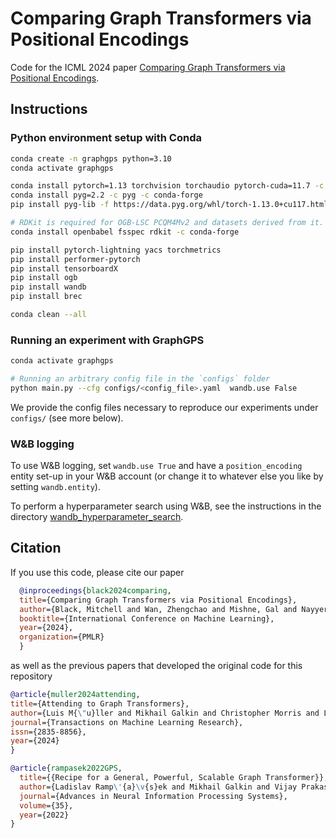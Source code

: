 # Comparing Graph Transformers via Positional Encodings

Code for the ICML 2024 paper [Comparing Graph Transformers via Positional Encodings](https://arxiv.org/abs/2402.14202). 


## Instructions

### Python environment setup with Conda

```bash
conda create -n graphgps python=3.10
conda activate graphgps

conda install pytorch=1.13 torchvision torchaudio pytorch-cuda=11.7 -c pytorch -c nvidia
conda install pyg=2.2 -c pyg -c conda-forge
pip install pyg-lib -f https://data.pyg.org/whl/torch-1.13.0+cu117.html

# RDKit is required for OGB-LSC PCQM4Mv2 and datasets derived from it.  
conda install openbabel fsspec rdkit -c conda-forge

pip install pytorch-lightning yacs torchmetrics
pip install performer-pytorch
pip install tensorboardX
pip install ogb
pip install wandb
pip install brec

conda clean --all
```

### Running an experiment with GraphGPS
```bash
conda activate graphgps

# Running an arbitrary config file in the `configs` folder
python main.py --cfg configs/<config_file>.yaml  wandb.use False
```
We provide the config files necessary to reproduce our experiments under `configs/` (see more below).

### W&B logging
To use W&B logging, set `wandb.use True` and have a `position_encoding` entity set-up in your W&B account (or change it to whatever else you like by setting `wandb.entity`).

To perform a hyperparameter search using W&B, see the instructions in the directory [wandb_hyperparameter_search](./wandb_hyperparameter_search/). 

## Citation
If you use this code, please cite our paper 

```bibtex
  @inproceedings{black2024comparing,
  title={Comparing Graph Transformers via Positional Encodings},
  author={Black, Mitchell and Wan, Zhengchao and Mishne, Gal and Nayyeri, Amir and Wang, Yusu},
  booktitle={International Conference on Machine Learning},
  year={2024},
  organization={PMLR}
  }
```

as well as the previous papers that developed the original code for this repository

```bibtex
@article{muller2024attending,
title={Attending to Graph Transformers},
author={Luis M{\"u}ller and Mikhail Galkin and Christopher Morris and Ladislav Ramp{\'a}{\v{s}}ek},
journal={Transactions on Machine Learning Research},
issn={2835-8856},
year={2024}
}
```
```bibtex
@article{rampasek2022GPS,
  title={{Recipe for a General, Powerful, Scalable Graph Transformer}}, 
  author={Ladislav Ramp\'{a}\v{s}ek and Mikhail Galkin and Vijay Prakash Dwivedi and Anh Tuan Luu and Guy Wolf and Dominique Beaini},
  journal={Advances in Neural Information Processing Systems},
  volume={35},
  year={2022}
}
```


